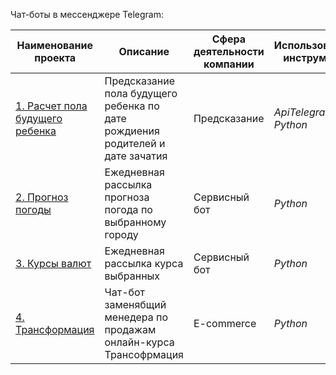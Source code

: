 Чат-боты в мессенджере Telegram:


|Наименование проекта|Описание|Сфера деятельности компании|Использованные инструменты|
|-----|------|-------|------|
|[1. Расчет пола будущего ребенка](https://github.com/Telegram)|Предсказание пола будущего ребенка по дате рождиения родителей и дате зачатия |Предсказание|*ApiTelegrambot, Python*|
|[2. Прогноз погоды](https://github.com/Telegram)|Ежедневная рассылка прогноза погода по выбранному городу |Сервисный бот|*Python*|
|[3. Курсы валют](https://github.com/Telegram)|Ежедневная рассылка курса выбранных |Сервисный бот|*Python*|
|[4. Трансформация](https://github.com/Telegram)|Чат-бот заменябщий менедера по продажам онлайн-курса Трансофрмация |E-commerce|*Python*|
